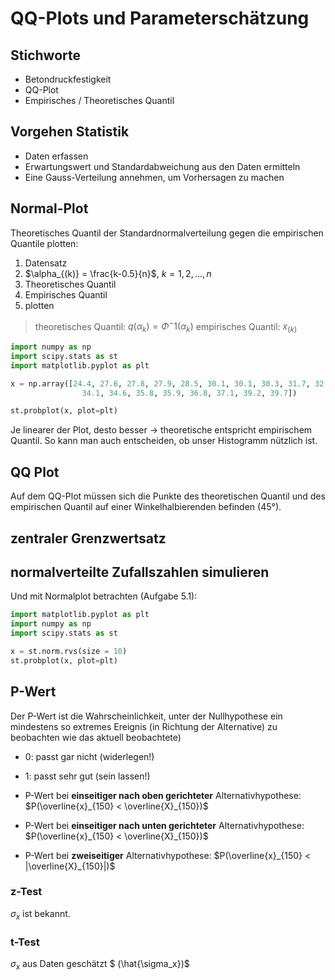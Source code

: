 # QQ-Plots und Parameterschätzung

## Stichworte

* Betondruckfestigkeit
* QQ-Plot
* Empirisches / Theoretisches Quantil



## Vorgehen Statistik

* Daten erfassen
* Erwartungswert und Standardabweichung aus den Daten ermitteln
* Eine Gauss-Verteilung annehmen, um Vorhersagen zu machen



## Normal-Plot

Theoretisches Quantil der Standardnormalverteilung gegen die empirischen Quantile plotten: 

1. Datensatz
2. $\alpha_{(k)} = \frac{k-0.5}{n}$, $k = 1, 2, ..., n$
3. Theoretisches Quantil
4. Empirisches Quantil
5. plotten

> theoretisches Quantil: $q(\alpha_k) = \Phi^-1(\alpha_k)$
> empirisches Quantil: $x_{(k)}$

```python
import numpy as np
import scipy.stats as st
import matplotlib.pyplot as plt

x = np.array([24.4, 27.6, 27.8, 27.9, 28.5, 30.1, 30.1, 30.3, 31.7, 32.2, 32.8, 33.3, 33.5, 
				34.1, 34.6, 35.8, 35.9, 36.8, 37.1, 39.2, 39.7])

st.probplot(x, plot=plt)
```

Je linearer der Plot, desto besser $\to$ theoretische entspricht empirischem Quantil. So kann man auch entscheiden, ob unser Histogramm nützlich ist.

## QQ Plot

Auf dem QQ-Plot müssen sich die Punkte des theoretischen Quantil und des empirischen Quantil auf einer Winkelhalbierenden befinden (45°).

## zentraler Grenzwertsatz

## normalverteilte Zufallszahlen simulieren

Und mit Normalplot betrachten (Aufgabe 5.1):

```python
import matplotlib.pyplot as plt
import numpy as np
import scipy.stats as st

x = st.norm.rvs(size = 10)
st.probplot(x, plot=plt)
```

## P-Wert

Der P-Wert ist die Wahrscheinlichkeit, unter der Nullhypothese ein mindestens so extremes Ereignis (in Richtung der Alternative) zu beobachten wie das aktuell beobachtete)

* 0: passt gar nicht (widerlegen!)
* 1: passt sehr gut (sein lassen!)

* P-Wert bei **einseitiger nach oben gerichteter** Alternativhypothese: $P(\overline{x}_{150} < \overline{X}_{150})$
* P-Wert bei **einseitiger nach unten gerichteter** Alternativhypothese: $P(\overline{x}_{150} < \overline{X}_{150})$
* P-Wert bei **zweiseitiger** Alternativhypothese: $P(\overline{x}_{150} < |\overline{X}_{150}|)$

### z-Test

$\sigma_x$ ist bekannt.

### t-Test

$\sigma_x$ aus Daten geschätzt $
(\hat{\sigma_x})$

